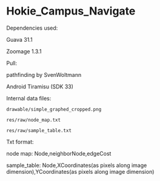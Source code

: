 # Hokie_Campus_Navigate
Dependencies used:
  
  Guava 31.1
  
  Zoomage 1.3.1

Pull: 
 
 pathfinding by SvenWoltmann
  
  Android Tiramisu (SDK 33)
  
  Internal data files:
  
    drawable/simple_graphed_cropped.png
    
    res/raw/node_map.txt
    
    res/raw/sample_table.txt
   
Txt format:

  node map: Node,neighborNode,edgeCost
  
  sample_table: Node,XCoordinates(as pixels along image dimension),YCoordinates(as pixels along image dimension)
  
  
